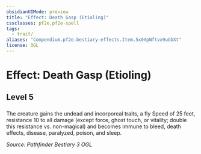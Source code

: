 ```yaml
---
obsidianUIMode: preview
title: "Effect: Death Gasp (Etioling)"
cssclasses: pf2e,pf2e-spell
tags:
  - trait/
aliases: "Compendium.pf2e.bestiary-effects.Item.5x0XpNftvx9uGbXt"
license: OGL
---
```

# Effect: Death Gasp (Etioling)
## Level 5
### 






The creature gains the undead and incorporeal traits, a fly Speed of 25 feet, resistance 10 to all damage (except force, ghost touch, or vitality; double this resistance vs. non-magical) and becomes immune to bleed, death effects, disease, paralyzed, poison, and sleep.

*Source: Pathfinder Bestiary 3*
*OGL*